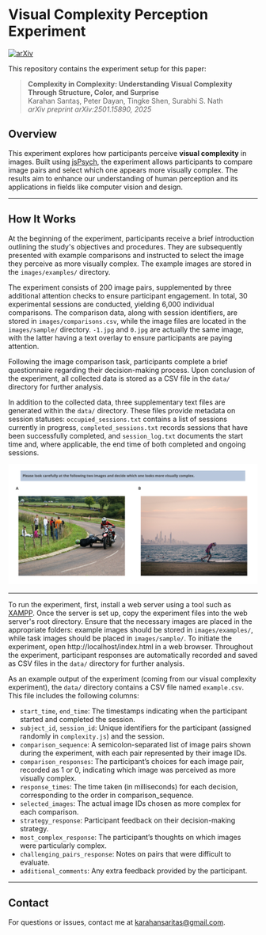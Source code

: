 # Visual Complexity Perception Experiment
[![arXiv](https://img.shields.io/badge/arXiv-2501.15890-B31B1B.svg)](https://arxiv.org/abs/2501.15890)

This repository contains the experiment setup for this paper:

> **Complexity in Complexity: Understanding Visual Complexity Through Structure, Color, and Surprise**  
> Karahan Sarıtaş, Peter Dayan, Tingke Shen, Surabhi S. Nath  
> *arXiv preprint arXiv:2501.15890, 2025*

## Overview
This experiment explores how participants perceive **visual complexity** in images. Built using [jsPsych](https://www.jspsych.org/), the experiment allows participants to compare image pairs and select which one appears more visually complex. The results aim to enhance our understanding of human perception and its applications in fields like computer vision and design.

---

## How It Works

At the beginning of the experiment, participants receive a brief introduction outlining the study's objectives and procedures. They are subsequently presented with example comparisons and instructed to select the image they perceive as more visually complex. The example images are stored in the `images/examples/` directory.

The experiment consists of 200 image pairs, supplemented by three additional attention checks to ensure participant engagement. In total, 30 experimental sessions are conducted, yielding 6,000 individual comparisons. The comparison data, along with session identifiers, are stored in `images/comparisons.csv`, while the image files are located in the `images/sample/` directory. `-1.jpg` and `0.jpg` are actually the same image, with the latter having a text overlay to ensure participants are paying attention.

Following the image comparison task, participants complete a brief questionnaire regarding their decision-making process. Upon conclusion of the experiment, all collected data is stored as a CSV file in the `data/` directory for further analysis.

In addition to the collected data, three supplementary text files are generated within the `data/` directory. These files provide metadata on session statuses: `occupied_sessions.txt` contains a list of sessions currently in progress, `completed_sessions.txt` records sessions that have been successfully completed, and `session_log.txt` documents the start time and, where applicable, the end time of both completed and ongoing sessions.

![image](experiment.png)

---


To run the experiment, first, install a web server using a tool such as [XAMPP](https://www.apachefriends.org/). Once the server is set up, copy the experiment files into the web server's root directory. Ensure that the necessary images are placed in the appropriate folders: example images should be stored in `images/examples/`, while task images should be placed in `images/sample/`. To initiate the experiment, open http://localhost/index.html in a web browser. Throughout the experiment, participant responses are automatically recorded and saved as CSV files in the `data/` directory for further analysis.

As an example output of the experiment (coming from our visual complexity experiment), the `data/` directory contains a CSV file named `example.csv`. This file includes the following columns:

* `start_time`, `end_time`: The timestamps indicating when the participant started and completed the session.
* `subject_id`, `session_id`: Unique identifiers for the participant (assigned randomly in `complexity.js`) and the session.
* `comparison_sequence`: A semicolon-separated list of image pairs shown during the experiment, with each pair represented by their image IDs.
* `comparison_responses`: The participant’s choices for each image pair, recorded as 1 or 0, indicating which image was perceived as more visually complex.
* `response_times`: The time taken (in milliseconds) for each decision, corresponding to the order in comparison_sequence.
* `selected_images`: The actual image IDs chosen as more complex for each comparison.
* `strategy_response`: Participant feedback on their decision-making strategy.
* `most_complex_response`: The participant’s thoughts on which images were particularly complex.
* `challenging_pairs_response`: Notes on pairs that were difficult to evaluate.
* `additional_comments`: Any extra feedback provided by the participant.



---

## Contact
For questions or issues, contact me at [karahansaritas@gmail.com](mailto:karahansaritas@gmail.com).
